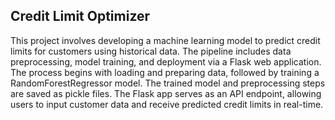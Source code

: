 ## Credit Limit Optimizer

This project involves developing a machine learning model to predict credit limits for customers using historical data. The pipeline includes data preprocessing, model training, and deployment via a Flask web application. The process begins with loading and preparing data, followed by training a RandomForestRegressor model. The trained model and preprocessing steps are saved as pickle files. The Flask app serves as an API endpoint, allowing users to input customer data and receive predicted credit limits in real-time.
